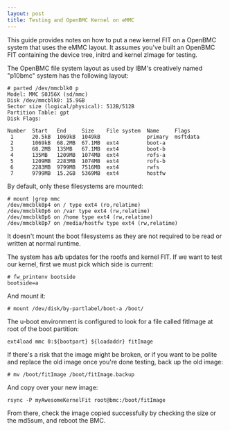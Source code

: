 ```yaml
---
layout: post
title: Testing and OpenBMC Kernel on eMMC
---
```



This guide provides notes on how to put a new kernel FIT on a OpenBMC system
that uses the eMMC layout. It assumes you've built an OpenBMC FIT containing
the device tree, initrd and kernel zImage for testing.

The OpenBMC file system layout as used by IBM's creatively named "p10bmc"
system has the following layout:

```
# parted /dev/mmcblk0 p
Model: MMC S0J56X (sd/mmc)
Disk /dev/mmcblk0: 15.9GB
Sector size (logical/physical): 512B/512B
Partition Table: gpt
Disk Flags:

Number  Start   End     Size    File system  Name     Flags
 1      20.5kB  1069kB  1049kB               primary  msftdata
 2      1069kB  68.2MB  67.1MB  ext4         boot-a
 3      68.2MB  135MB   67.1MB  ext4         boot-b
 4      135MB   1209MB  1074MB  ext4         rofs-a
 5      1209MB  2283MB  1074MB  ext4         rofs-b
 6      2283MB  9799MB  7516MB  ext4         rwfs
 7      9799MB  15.2GB  5369MB  ext4         hostfw
```

By default, only these filesystems are mounted:
```
# mount |grep mmc
/dev/mmcblk0p4 on / type ext4 (ro,relatime)
/dev/mmcblk0p6 on /var type ext4 (rw,relatime)
/dev/mmcblk0p6 on /home type ext4 (rw,relatime)
/dev/mmcblk0p7 on /media/hostfw type ext4 (rw,relatime)
```

It doesn't mount the boot filesystems as they are not required to be read or
written at normal runtime.

The system has a/b updates for the rootfs and kernel FIT. If we want to test
our kernel, first we must pick which side is current:

```
# fw_printenv bootside
bootside=a
```

And mount it:
```
# mount /dev/disk/by-partlabel/boot-a /boot/
```

The u-boot environment is configured to look for a file called fitImage at root of the boot partition:

```
ext4load mmc 0:${bootpart} ${loadaddr} fitImage
```

If there's a risk that the image might be broken, or if you want to be polite
and replace the old image once you're done testing, back up the old image:

```
# mv /boot/fitImage /boot/fitImage.backup
```

And copy over your new image:
```
rsync -P myAwesomeKernelFit root@bmc:/boot/fitImage
```

From there, check the image copied successfully by checking the size or the
md5sum, and reboot the BMC.
